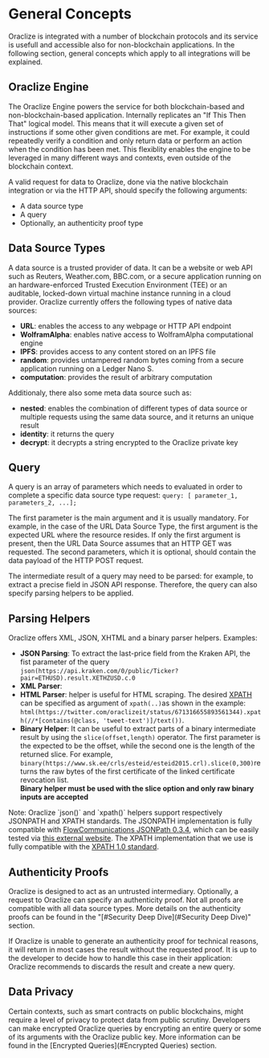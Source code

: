 # General Concepts

Oraclize is integrated with a number of blockchain protocols and its service is usefull and accessible also for non-blockchain applications. In the following section, general concepts which apply to all integrations will be explained.


## Oraclize Engine
The Oraclize Engine powers the service for both blockchain-based and non-blockchain-based application. Internally replicates an "If This Then That" logical model. This means that it will execute a given set of instructions if some other given conditions are met. For example, it could repeatedly verify a condition and only return data or perform an action when the condition has been met. This flexiblity enables the engine to be leveraged in many different ways and contexts, even outside of the blockchain context.

A valid request for data to Oraclize, done via the native blockchain integration or via the HTTP API, should specify the following arguments:

* A data source type
* A query
* Optionally, an authenticity proof type 


## Data Source Types

A data source is a trusted provider of data. It can be a website or web API such as Reuters, Weather.com, BBC.com, or a secure application running on an hardware-enforced Trusted Execution Environment (TEE) or an auditable, locked-down virtual machine instance running in a cloud provider. Oraclize currently offers the following types of native data sources:

* **URL**: enables the access to any webpage or HTTP API endpoint
* **WolframAlpha**: enables native access to WolframAlpha computational engine
* **IPFS**: provides access to any content stored on an IPFS file
* **random**: provides untampered random bytes coming from a secure application running on a Ledger Nano S.
* **computation**: provides the result of arbitrary computation

Additionaly, there also some meta data source such as:

* **nested**: enables the combination of different types of data source or multiple requests using the same data source, and it returns an unique result
* **identity**: it returns the query 
* **decrypt**: it decrypts a string encrypted to the Oraclize private key


## Query
A query is an array of parameters which needs to evaluated in order to complete a specific data source type request: `query: [ parameter_1, parameters_2, ...];`

The first parameter is the main argument and it is usually mandatory. For example, in the case of the URL Data Source Type, the first argument is the expected URL where the resource resides. If only the first argument is present, then the URL Data Source assumes that an HTTP GET was requested. The second parameters, which it is optional, should contain the data payload of the HTTP POST request.

The intermediate result of a query may need to be parsed: for example, to extract a precise field in JSON API response. Therefore, the query can also specify parsing helpers to be applied.  

## Parsing Helpers
Oraclize offers XML, JSON, XHTML and a binary parser helpers. Examples:

* **JSON Parsing**: To extract the last-price field from the Kraken API, the fist parameter of the query `json(https://api.kraken.com/0/public/Ticker?pair=ETHUSD).result.XETHZUSD.c.0`
* **XML Parser**: 
* **HTML Parser**: helper is useful for HTML scraping. The desired <a href="https://en.wikipedia.org/wiki/XPath" target="_blank">XPATH</a> can be specified as argument of `xpath(..)`as shown in the example: `html(https://twitter.com/oraclizeit/status/671316655893561344).xpath(//*[contains(@class, 'tweet-text')]/text())`.
* **Binary Helper**: It can be useful to extract parts of a binary intermediate result by using the `slice(offset,length)` operator.
The first parameter is the expected to be the offset, while the second one is the length of the returned slice. 
For example, `binary(https://www.sk.ee/crls/esteid/esteid2015.crl).slice(0,300)`returns the raw bytes of the first certificate of the linked certificate revocation list.  
**Binary helper must be used with the slice option and only raw binary inputs are accepted**

<aside class="notice">
Note:
Oraclize `json()` and `xpath()` helpers support respectively JSONPATH and XPATH standards. The JSONPATH implementation is fully compatible with <a href="https://github.com/FlowCommunications/JSONPath#expression-syntax" target="_blank">FlowCommunications JSONPath 0.3.4</a>, which can be easily tested via <a href="https://jsonpath.curiousconcept.com/" target="_blank">this external website</a>. The XPATH implementation that we use is fully compatible with the <a href="https://www.w3.org/TR/xpath/" target="_blank">XPATH 1.0 standard</a>.
</aside>

## Authenticity Proofs
Oraclize is designed to act as an untrusted intermediary. Optionally, a request to Oraclize can specify an authenticity proof. Not all proofs are compatible with all data source types. More details on the authenticity proofs can be found in the "[#Security Deep Dive](#Security Deep Dive)" section.

<aside class="notice">
If Oraclize is unable to generate an authenticity proof for technical reasons, it will return in most cases the result without the requested proof. It is up to the developer to decide how to handle this case in their application: Oraclize recommends to discards the result and create a new query.
</aside>

## Data Privacy
Certain contexts, such as smart contracts on public blockchains, might require a level of privacy to protect data from public scrutiny. Developers can make encrypted Oraclize queries by encrypting an entire query or some of its arguments with the Oraclize public key.
More information can be found in the [Encrypted Queries](#Encrypted Queries) section.
